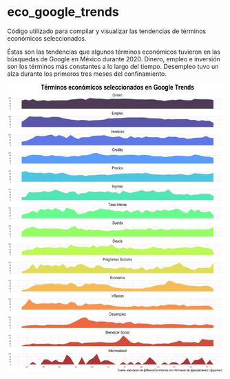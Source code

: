 # eco_google_trends
Código utilizado para compilar y visualizar las tendencias de términos económicos seleccionados.

Éstas son las tendencias que algunos términos económicos tuvieron en las búsquedas de Google en México durante 2020.
Dinero, empleo e inversión son los términos más constantes a lo largo del tiempo.
Desempleo tuvo un alza durante los primeros tres meses del confinamiento.

![eco_gtrends](https://github.com/mexicocomovamos/eco_google_trends/blob/main/eco_google_trends.png)
